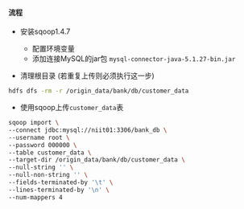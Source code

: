 #### 流程

+ 安装sqoop1.4.7
  + 配置环境变量
  + 添加连接MySQL的jar包 `mysql-connector-java-5.1.27-bin.jar`

+ 清理根目录 (若重复上传则必须执行这一步)

```bash
hdfs dfs -rm -r /origin_data/bank/db/customer_data
```

+ 使用sqoop上传`customer_data`表

```bash
sqoop import \
--connect jdbc:mysql://niit01:3306/bank_db \
--username root \
--password 000000 \
--table customer_data \
--target-dir /origin_data/bank/db/customer_data \
--null-string '' \
--null-non-string '' \
--fields-terminated-by '\t' \
--lines-terminated-by '\n' \
--num-mappers 4
```

